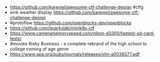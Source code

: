 - https://github.com/kareniel/awesome-ctf-challenge-design #ctfg
- eink weather display https://github.com/kareniel/awesome-ctf-challenge-design
- #protoflow https://github.com/openblocks-dev/openblocks
- https://github.com/quarkslab/minik8s-ctf
- https://www.cameramemoryspeed.com/nikon-d3300/fastest-sd-card-tests/
- #movies Risky Business - a complete rebrand of the high school to college coming of age genre
- https://www.apa.org/pubs/journals/releases/xlm-a0036577.pdf